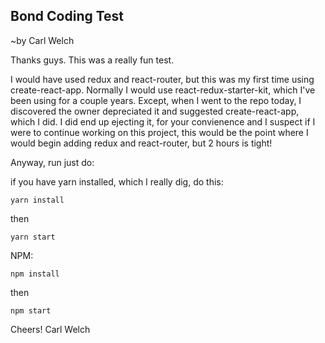 ## Bond Coding Test
~by Carl Welch

Thanks guys. This was a really fun test. 

I would have used redux and react-router, but this was my first time using create-react-app. Normally I would use react-redux-starter-kit, which I've been using for a couple years. Except, when I went to the repo today, I discovered the owner depreciated it and suggested create-react-app, which I did. I did end up ejecting it, for your convienence and I suspect if I were to continue working on this project, this would be the point where I would begin adding redux and react-router, but 2 hours is tight!

Anyway, run just do:

if you have yarn installed, which I really dig, do this:
```
yarn install
```

then 
```
yarn start
```

NPM:
```
npm install
```
then 
```
npm start
```

Cheers!
Carl Welch